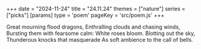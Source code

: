 +++
date = "2024-11-24"
title = "24.11.24"
themes = ["nature"]
series = ["picks"]
[params]
  type = 'poem'
  pageKey = 'src/poem.js'
+++

Great mourning flood dragons,
Enthralling clouds and chasing winds,
Bursting them with fearsome calm:
White roses bloom. Blotting out the sky,
Thunderous knocks that masquerade
As soft ambience to the call of bells.
